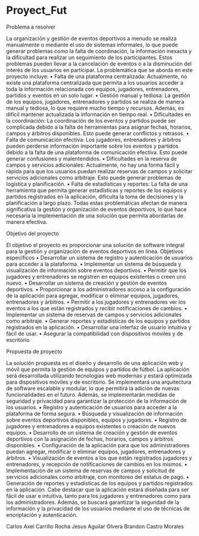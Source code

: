 # Proyect_Fut

Problema a resolver

La organización y gestión de eventos deportivos a menudo se realiza manualmente
o mediante el uso de sistemas informales, lo que puede generar problemas como la
falta de coordinación, la información inexacta y la dificultad para realizar un
seguimiento de los participantes. Estos problemas pueden llevar a la cancelación
de eventos o a la disminución del interés de los usuarios en participar.
La problemática que se aborda en este proyecto incluye:
• Falta de una plataforma centralizada: Actualmente, no existe una
plataforma centralizada que permita a los usuarios acceder a toda la
información relacionada con equipos, jugadores, entrenadores, partidos y
eventos en un solo lugar.
• Gestión manual y tediosa: La gestión de los equipos, jugadores,
entrenadores y partidos se realiza de manera manual y tediosa, lo que
requiere mucho tiempo y recursos. Además, es difícil mantener actualizada
la información en tiempo real.
• Dificultades en la coordinación: La coordinación de los eventos y partidos
puede ser complicada debido a la falta de herramientas para asignar fechas,
horarios, campos y árbitros disponibles. Esto puede generar conflictos y
retrasos.
• Falta de comunicación efectiva: Los jugadores, entrenadores y árbitros
pueden perderse información importante sobre los eventos y partidos debido
a la falta de una plataforma de comunicación efectiva. Esto puede generar
confusiones y malentendidos.
• Dificultades en la reserva de campos y servicios adicionales:
Actualmente, no hay una forma fácil y rápida para que los usuarios puedan
realizar reservas de campos y solicitar servicios adicionales como arbitraje.
Esto puede generar problemas de logística y planificación.
• Falta de estadísticas y reportes: La falta de una herramienta que permita
generar estadísticas y reportes de los equipos y partidos registrados en la
aplicación, dificulta la toma de decisiones y la planificación a largo plazo.
Todas estas problemáticas afectan de manera significativa la gestión y organización
de eventos deportivos, lo que hace necesaria la implementación de una solución
que permita abordarlas de manera efectiva.


Objetivo del proyecto

El objetivo el proyecto es proporcionar una solución de software integral
para la gestión y organización de eventos deportivos en línea.
Objetivos específicos
• Desarrollar un sistema de registro y autenticación de usuarios para acceder
a la plataforma.
• Implementar un sistema de búsqueda y visualización de información sobre
eventos deportivos.
• Permitir que los jugadores y entrenadores se registren en equipos existentes
o creen uno nuevo.
• Desarrollar un sistema de creación y gestión de eventos deportivos.
• Proporcionar a los administradores acceso a la configuración de la aplicación
para agregar, modificar o eliminar equipos, jugadores, entrenadores y
árbitros.
• Permitir a los jugadores y entrenadores ver los eventos a los que están
registrados y recibir notificaciones de cambios.
• Implementar un sistema de reservas de campos y servicios adicionales como
arbitraje.
• Generar reportes y estadísticas de los equipos y partidos registrados en la
aplicación.
• Desarrollar una interfaz de usuario intuitiva y fácil de usar.
• Asegurar la compatibilidad con dispositivos móviles y de escritorio


Propuesta de proyecto

La solución propuesta es el diseño y desarrollo de una aplicación web y móvil que
permita la gestión de equipos y partidos de fútbol.
La aplicación será desarrollada utilizando tecnologías web modernas y estará
optimizada para dispositivos móviles y de escritorio. Se implementará una
arquitectura de software escalable y modular, lo que permitirá la adición de nuevas
funcionalidades en el futuro. Además, se implementarán medidas de seguridad y
privacidad para garantizar la protección de la información de los usuarios.
• Registro y autenticación de usuarios para acceder a la plataforma de forma
segura.
• Búsqueda y visualización de información sobre eventos deportivos
disponibles, equipos y jugadores.
• Registro de jugadores y entrenadores a equipos existentes o creación de
nuevos equipos.
• Desarrollo de un sistema de creación y gestión de eventos deportivos con la
asignación de fechas, horarios, campos y árbitros disponibles.
• Configuración de la aplicación para que los administradores puedan agregar,
modificar o eliminar equipos, jugadores, entrenadores y árbitros.
• Visualización de eventos a los que están registrados jugadores y
entrenadores, y recepción de notificaciones de cambios en los mismos.
• Implementación de un sistema de reservas de campos y solicitud de servicios
adicionales como arbitraje, con monitoreo del estatus de pago.
• Generación de reportes y estadísticas de los equipos y partidos registrados
en la aplicación.
Cabe destacar que la aplicación estará diseñada para ser fácil de usar e intuitiva,
tanto para los jugadores y entrenadores como para los administradores. Además,
se buscará garantizar la seguridad de la información y la privacidad de los usuarios
mediante el uso de técnicas de encriptación y autenticación.





Carlos Axel Carrillo Rocha
Jesus Aguilar Olvera
Brandon Castro Morales
